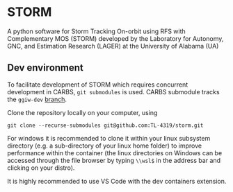 STORM
======
A python software for Storm Tracking On-orbit using RFS with Complementary MOS (STORM) developed by the Laboratory for Autonomy, GNC, and Estimation Research (LAGER) at the University of Alabama (UA)

## Dev environment
To facilitate development of STORM which requires concurrent development in CARBS, ```git submodules``` is used. CARBS submodule tracks the ```ggiw-dev``` [branch](https://github.com/drjdlarson/carbs/tree/ggiw-dev).

Clone the repository locally on your computer, using

```
git clone --recurse-submodules git@github.com:TL-4319/storm.git
```

For windows it is recommended to clone it within your linux subsystem directory (e.g. a sub-directory of your linux home folder) to improve performance within the container (the linux directories on Windows can be accessed through the file browser by typing ```\\wsl$``` in the address bar and clicking on your distro).

It is highly recommended to use VS Code with the dev containers extension. 